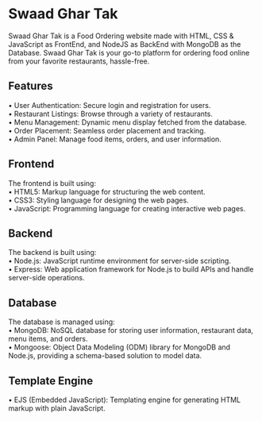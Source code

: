 
# Swaad Ghar Tak

Swaad Ghar Tak is a Food Ordering website made with HTML, CSS & JavaScript as FrontEnd, and NodeJS as BackEnd with MongoDB as the Database. Swaad Ghar Tak is your go-to platform for ordering food online from your favorite restaurants, hassle-free.

## Features

•	User Authentication: Secure login and registration for users.  
•   Restaurant Listings: Browse through a variety of restaurants.   
•	Menu Management: Dynamic menu display fetched from the database.  
•	Order Placement: Seamless order placement and tracking.   
•	Admin Panel: Manage food items, orders, and user information.


## Frontend
The frontend is built using:  
•	HTML5: Markup language for structuring the web content.  
•	CSS3: Styling language for designing the web pages.  
•	JavaScript: Programming language for creating interactive web pages.

## Backend
The backend is built using:  
•	Node.js: JavaScript runtime environment for server-side scripting.  
•	Express: Web application framework for Node.js to build APIs and handle server-side operations.

## Database
The database is managed using:  
•	MongoDB: NoSQL database for storing user information, restaurant data, menu items, and orders.  
•	Mongoose: Object Data Modeling (ODM) library for MongoDB and Node.js, providing a schema-based solution to model data.

## Template Engine
•	EJS (Embedded JavaScript): Templating engine for generating HTML markup with plain JavaScript.